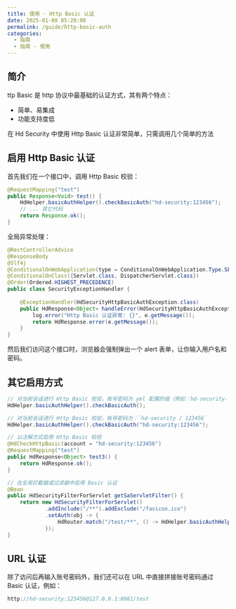 ```yaml
---
title: 使用 - Http Basic 认证
date: 2025-01-08 05:20:00
permalink: /guide/http-basic-auth
categories:
  - 指南
  - 指南 - 使用
---
```



## 简介

ttp Basic 是 http 协议中最基础的认证方式，其有两个特点：

- 简单、易集成
- 功能支持度低

在 Hd Security 中使用 Http Basic 认证非常简单，只需调用几个简单的方法

## 启用 Http Basic 认证

首先我们在一个接口中，调用 Http Basic 校验：

```java
@RequestMapping("test")
public Response<Void> test() {
    HdHelper.basicAuthHelper().checkBasicAuth("hd-security:123456");
    // ... 其它代码
    return Response.ok();
}
```

全局异常处理：

```java
@RestControllerAdvice
@ResponseBody
@Slf4j
@ConditionalOnWebApplication(type = ConditionalOnWebApplication.Type.SERVLET)
@ConditionalOnClass({Servlet.class, DispatcherServlet.class})
@Order(Ordered.HIGHEST_PRECEDENCE)
public class SecurityExceptionHandler {
    
    @ExceptionHandler(HdSecurityHttpBasicAuthException.class)
    public HdResponse<Object> handleError(HdSecurityHttpBasicAuthException e) {
        log.error("Http Basic 认证异常: {}", e.getMessage());
        return HdResponse.error(e.getMessage());
    }
}
```

然后我们访问这个接口时，浏览器会强制弹出一个 alert 表单，让你输入用户名和密码。

## 其它启用方式

```java
// 对当前会话进行 Http Basic 校验，账号密码为 yml 配置的值（例如：hd-security-token.http-basic=hd-security:123456）
HdHelper.basicAuthHelper().checkBasicAuth();

// 对当前会话进行 Http Basic 校验，账号密码为：`hd-security / 123456`
HdHelper.basicAuthHelper().checkBasicAuth("hd-security:123456");

// 以注解方式启用 Http Basic 校验
@HdCheckHttpBasic(account = "hd-security:123456")
@RequestMapping("test")
public HdResponse<Object> test3() {
    return HdResponse.ok();
}

// 在全局拦截器或过滤器中启用 Basic 认证 
@Bean
public HdSecurityFilterForServlet getSaServletFilter() {
    return new HdSecurityFilterForServlet()
            .addInclude("/**").addExclude("/favicon.ico")
            .setAuth(obj -> {
                HdRouter.match("/test/**", () -> HdHelper.basicAuthHelper().checkBasicAuth("hd-security:123456"));
            });
}
```

## URL 认证

除了访问后再输入账号密码外，我们还可以在 URL 中直接拼接账号密码通过 Basic 认证，例如：

```java
http://hd-security:123456@127.0.0.1:8081/test
```

